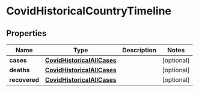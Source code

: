 # CovidHistoricalCountryTimeline

## Properties
Name | Type | Description | Notes
------------ | ------------- | ------------- | -------------
**cases** | [**CovidHistoricalAllCases**](CovidHistoricalAllCases.md) |  |  [optional]
**deaths** | [**CovidHistoricalAllCases**](CovidHistoricalAllCases.md) |  |  [optional]
**recovered** | [**CovidHistoricalAllCases**](CovidHistoricalAllCases.md) |  |  [optional]
